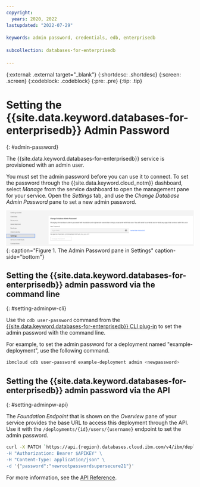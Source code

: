 ```yaml
---
copyright:
  years: 2020, 2022
lastupdated: "2022-07-29"

keywords: admin password, credentials, edb, enterprisedb

subcollection: databases-for-enterprisedb

---
```


{:external: .external target="_blank"}
{:shortdesc: .shortdesc}
{:screen: .screen}
{:codeblock: .codeblock}
{:pre: .pre}
{:tip: .tip}

# Setting the {{site.data.keyword.databases-for-enterprisedb}} Admin Password
{: #admin-password}

The {{site.data.keyword.databases-for-enterprisedb}} service is provisioned with an admin user.

You must set the admin password before you can use it to connect. To set the password through the {{site.data.keyword.cloud_notm}} dashboard, select _Manage_ from the service dashboard to open the management pane for your service. Open the _Settings_ tab, and use the _Change Database Admin Password_ pane to set a new admin password.

![The Admin Password pane in Settings](images/settings-admin-password.png){: caption="Figure 1. The Admin Password pane in Settings" caption-side="bottom"}

## Setting the {{site.data.keyword.databases-for-enterprisedb}} admin password via the command line
{: #setting-adminpw-cli}

Use the `cdb user-password` command from the [{{site.data.keyword.databases-for-enterprisedb}} CLI plug-in](/docs/databases-cli-plugin?topic=databases-cli-plugin-cdb-reference) to set the admin password with the command line.

For example, to set the admin password for a deployment named "example-deployment", use the following command.
```sh
ibmcloud cdb user-password example-deployment admin <newpassword>
```

## Setting the {{site.data.keyword.databases-for-enterprisedb}} admin password via the API
{: #setting-adminpw-api}

The _Foundation Endpoint_ that is shown on the _Overview_ pane of your service provides the base URL to access this deployment through the API. Use it with the `/deployments/{id}/users/{username}` endpoint to set the admin password.

```sh
curl -X PATCH `https://api.{region}.databases.cloud.ibm.com/v4/ibm/deployments/{id}/users/admin' \
-H "Authorization: Bearer $APIKEY" \
-H "Content-Type: application/json" \
-d '{"password":"newrootpasswordsupersecure21"}'
```

For more information, see the [API Reference](https://{DomainName}/apidocs/cloud-databases-api#set-database-level-user-s-password).
